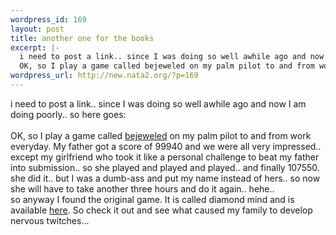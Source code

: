 ```yaml
--- 
wordpress_id: 169
layout: post
title: another one for the books
excerpt: |-
  i need to post a link.. since I was doing so well awhile ago and now I am doing poorly.. so here goes:
  OK, so I play a game called bejeweled on my palm pilot to and from work everyday. My father got a score of 99940 and we were all very impressed.. except my girlfriend who took it like a personal challenge to beat my father into su...
wordpress_url: http://new.nata2.org/?p=169
---
```

i need to post a link.. since I was doing so well awhile ago and now I am doing poorly.. so here goes:<br/><br/>
OK, so I play a game called <a href="http://www.astraware.com/palm/bejeweled/">bejeweled</a> on my palm pilot to and from work everyday. My father got a score of 99940 and we were all very impressed.. except my girlfriend who took it like a personal challenge to beat my father into submission.. so she played and played and played.. and finally 107550. she did it.. but I was a dumb-ass and put my name instead of hers.. so now she will have to take another three hours and do it again.. hehe.. <br/>so anyway I found the original game. It is called diamond mind and is available <a href="http://www.popcap.com/">here</a>. So check it out and see what caused my family to develop nervous twitches...
